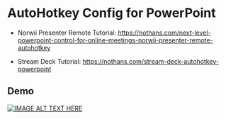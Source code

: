 # AutoHotkey Config for PowerPoint

* Norwii Presenter Remote Tutorial: https://nothans.com/next-level-powerpoint-control-for-online-meetings-norwii-presenter-remote-autohotkey

* Stream Deck Tutorial: https://nothans.com/stream-deck-autohotkey-powerpoint

## Demo

[![IMAGE ALT TEXT HERE](https://img.youtube.com/vi/YVB3c3ujBVI/0.jpg)](https://www.youtube.com/watch?v=YVB3c3ujBVI)
